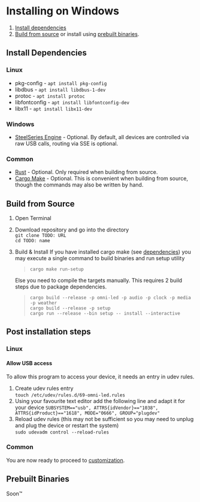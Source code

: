 # Installing on Windows

1. [Install dependencies](#install-dependencies)
2. [Build from source](#build-from-source) or install using [prebuilt binaries](#prebuilt-binaries).

## Install Dependencies

### Linux

- pkg-config - `apt install pkg-config`
- libdbus - `apt install libdbus-1-dev`
- protoc - `apt install protoc`
- libfontconfig - `apt install libfontconfig-dev`
- libx11 - `apt install libx11-dev`

### Windows

- [SteelSeries Engine](https://steelseries.com/gg/engine) - Optional. By default, all devices are controlled via raw USB
  calls, routing via SSE is optional.

### Common

- [Rust](https://rustup.rs/) - Optional. Only required when building from source.
- [Cargo Make](https://crates.io/crates/cargo-make#installation) - Optional. This is convenient when building from
  source, though the commands may also be written by hand.

## Build from Source

1. Open Terminal
2. Download repository and go into the directory  
   `git clone TODO: URL`  
   `cd TODO: name`
3. Build & Install
   If you have installed cargo make (see [dependencies](#install-dependencies)) you may execute a single command to
   build binaries and run setup utility
   > `cargo make run-setup`

   Else you need to compile the targets manually. This requires 2 build steps due to package dependencies.
   > `cargo build --release -p omni-led -p audio -p clock -p media -p weather`  
   > `cargo build --release -p setup`  
   > `cargo run --release --bin setup -- install --interactive`

## Post installation steps

### Linux

#### Allow USB access

To allow this program to access your device, it needs an entry in udev rules.

1. Create udev rules entry  
   `touch /etc/udev/rules.d/69-omni-led.rules`
2. Using your favourite text editor add the following line and adapt it for your device
   `SUBSYSTEM=="usb", ATTRS{idVendor}=="1038", ATTRS{idProduct}=="1618", MODE="0666", GROUP="plugdev"`
3. Reload udev rules (this may not be sufficient so you may need to unplug and plug the device or restart the system)  
   `sudo udevadm control --reload-rules`

### Common

You are now ready to proceed to [customization](customization).

## Prebuilt Binaries

Soon™️